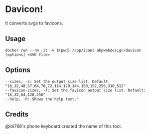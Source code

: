 # Davicon!
It converts svgs to favicons.

## Usage
`docker run --rm -it -v $(pwd):/app/icons akpwebdesign/davicon [options] <SVG file>`

## Options
```
--sizes, -s: Set the output size list. Default: "16,32,48,57,64,70,72,114,120,144,150,152,256,310,512"
--favicon-sizes, -f: Set the favicon output size list. Default: "16,32,64,128,256"
--help, -h: Shows the help text."
```

## Credits
@lol768's phone keyboard created the name of this tool.
